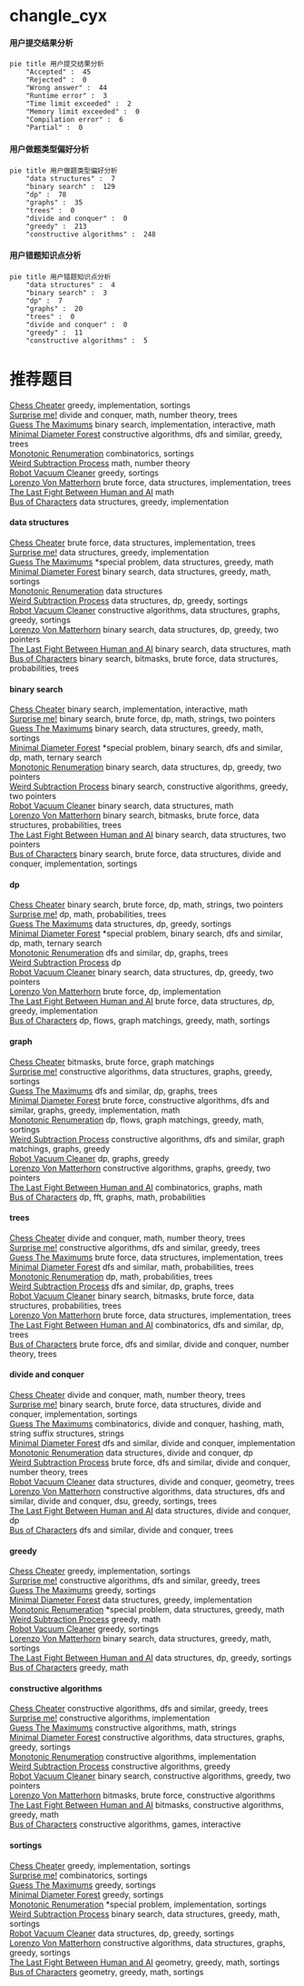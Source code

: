 # changle_cyx
<!-- tabs:start -->
#### **用户提交结果分析**

```mermaid
pie title 用户提交结果分析
    "Accepted" :  45
    "Rejected" :  0
    "Wrong answer" :  44
    "Runtime error" :  3
    "Time limit exceeded" :  2
    "Memory limit exceeded" :  0
    "Compilation error" :  6
    "Partial" :  0
```
#### **用户做题类型偏好分析**

```mermaid
pie title 用户做题类型偏好分析
    "data structures" :  7
    "binary search" :  129
    "dp" :  78
    "graphs" :  35
    "trees" :  0
    "divide and conquer" :  0
    "greedy" :  213
    "constructive algorithms" :  248
```
#### **用户错题知识点分析**

```mermaid
pie title 用户错题知识点分析
    "data structures" :  4
    "binary search" :  3
    "dp" :  7
    "graphs" :  20
    "trees" :  0
    "divide and conquer" :  0
    "greedy" :  11
    "constructive algorithms" :  5
```
<!-- tabs:end -->
# 推荐题目
[Chess Cheater](http://codeforces.com/problemset/problem/1427/B)		greedy,
                        implementation,
                        sortings		  
[Surprise me!](http://codeforces.com/problemset/problem/809/E)		divide and conquer,
                        math,
                        number theory,
                        trees		  
[Guess The Maximums](http://codeforces.com/problemset/problem/1363/D)		binary search,
                        implementation,
                        interactive,
                        math		  
[Minimal Diameter Forest](http://codeforces.com/problemset/problem/1092/E)		constructive algorithms,
                        dfs and similar,
                        greedy,
                        trees		  
[Monotonic Renumeration](http://codeforces.com/problemset/problem/1102/E)		combinatorics,
                        sortings		  
[Weird Subtraction Process](http://codeforces.com/problemset/problem/946/B)		math,
                        number theory		  
[Robot Vacuum Cleaner](http://codeforces.com/problemset/problem/922/D)		greedy,
                        sortings		  
[Lorenzo Von Matterhorn](http://codeforces.com/problemset/problem/696/A)		brute force,
                        data structures,
                        implementation,
                        trees		  
[The Last Fight Between Human and AI](http://codeforces.com/problemset/problem/676/E)		math		  
[Bus of Characters](http://codeforces.com/problemset/problem/982/B)		data structures,
                        greedy,
                        implementation		  
<!-- tabs:start -->
#### **data structures**
[Chess Cheater](http://codeforces.com/problemset/problem/696/A)		brute force,
                        data structures,
                        implementation,
                        trees		  
[Surprise me!](http://codeforces.com/problemset/problem/982/B)		data structures,
                        greedy,
                        implementation		  
[Guess The Maximums](http://codeforces.com/problemset/problem/1346/F)		*special problem,
                        data structures,
                        greedy,
                        math		  
[Minimal Diameter Forest](http://codeforces.com/problemset/problem/1428/E)		binary search,
                        data structures,
                        greedy,
                        math,
                        sortings		  
[Monotonic Renumeration](http://codeforces.com/problemset/problem/5/E)		data structures		  
[Weird Subtraction Process](http://codeforces.com/problemset/problem/797/F)		data structures,
                        dp,
                        greedy,
                        sortings		  
[Robot Vacuum Cleaner](https://codeforces.com/contest/737/problem/C)		constructive algorithms,
                        data structures,
                        graphs,
                        greedy,
                        sortings		  
[Lorenzo Von Matterhorn](http://codeforces.com/problemset/problem/1492/C)		binary search,
                        data structures,
                        dp,
                        greedy,
                        two pointers		  
[The Last Fight Between Human and AI](http://codeforces.com/problemset/problem/1490/G)		binary search,
                        data structures,
                        math		  
[Bus of Characters](http://codeforces.com/problemset/problem/1479/D)		binary search,
                        bitmasks,
                        brute force,
                        data structures,
                        probabilities,
                        trees		  
#### **binary search**
[Chess Cheater](http://codeforces.com/problemset/problem/1363/D)		binary search,
                        implementation,
                        interactive,
                        math		  
[Surprise me!](http://codeforces.com/problemset/problem/165/C)		binary search,
                        brute force,
                        dp,
                        math,
                        strings,
                        two pointers		  
[Guess The Maximums](http://codeforces.com/problemset/problem/1428/E)		binary search,
                        data structures,
                        greedy,
                        math,
                        sortings		  
[Minimal Diameter Forest](http://codeforces.com/problemset/problem/1387/A)		*special problem,
                        binary search,
                        dfs and similar,
                        dp,
                        math,
                        ternary search		  
[Monotonic Renumeration](http://codeforces.com/problemset/problem/1492/C)		binary search,
                        data structures,
                        dp,
                        greedy,
                        two pointers		  
[Weird Subtraction Process](http://codeforces.com/problemset/problem/1463/D)		binary search,
                        constructive algorithms,
                        greedy,
                        two pointers		  
[Robot Vacuum Cleaner](http://codeforces.com/problemset/problem/1490/G)		binary search,
                        data structures,
                        math		  
[Lorenzo Von Matterhorn](http://codeforces.com/problemset/problem/1479/D)		binary search,
                        bitmasks,
                        brute force,
                        data structures,
                        probabilities,
                        trees		  
[The Last Fight Between Human and AI](http://codeforces.com/problemset/problem/1436/E)		binary search,
                        data structures,
                        two pointers		  
[Bus of Characters](http://codeforces.com/problemset/problem/1461/D)		binary search,
                        brute force,
                        data structures,
                        divide and conquer,
                        implementation,
                        sortings		  
#### **dp**
[Chess Cheater](http://codeforces.com/problemset/problem/165/C)		binary search,
                        brute force,
                        dp,
                        math,
                        strings,
                        two pointers		  
[Surprise me!](http://codeforces.com/problemset/problem/643/E)		dp,
                        math,
                        probabilities,
                        trees		  
[Guess The Maximums](http://codeforces.com/problemset/problem/797/F)		data structures,
                        dp,
                        greedy,
                        sortings		  
[Minimal Diameter Forest](http://codeforces.com/problemset/problem/1387/A)		*special problem,
                        binary search,
                        dfs and similar,
                        dp,
                        math,
                        ternary search		  
[Monotonic Renumeration](http://codeforces.com/problemset/problem/700/B)		dfs and similar,
                        dp,
                        graphs,
                        trees		  
[Weird Subtraction Process](http://codeforces.com/problemset/problem/1067/A)		dp		  
[Robot Vacuum Cleaner](http://codeforces.com/problemset/problem/1492/C)		binary search,
                        data structures,
                        dp,
                        greedy,
                        two pointers		  
[Lorenzo Von Matterhorn](https://codeforces.com/contest/1457/problem/C)		brute force,
                        dp,
                        implementation		  
[The Last Fight Between Human and AI](http://codeforces.com/problemset/problem/1491/C)		brute force,
                        data structures,
                        dp,
                        greedy,
                        implementation		  
[Bus of Characters](http://codeforces.com/problemset/problem/1437/C)		dp,
                        flows,
                        graph matchings,
                        greedy,
                        math,
                        sortings		  
#### **graph**
[Chess Cheater](http://codeforces.com/problemset/problem/575/C)		bitmasks,
                        brute force,
                        graph matchings		  
[Surprise me!](https://codeforces.com/contest/737/problem/C)		constructive algorithms,
                        data structures,
                        graphs,
                        greedy,
                        sortings		  
[Guess The Maximums](http://codeforces.com/problemset/problem/700/B)		dfs and similar,
                        dp,
                        graphs,
                        trees		  
[Minimal Diameter Forest](http://codeforces.com/problemset/problem/1487/C)		brute force,
                        constructive algorithms,
                        dfs and similar,
                        graphs,
                        greedy,
                        implementation,
                        math		  
[Monotonic Renumeration](http://codeforces.com/problemset/problem/1437/C)		dp,
                        flows,
                        graph matchings,
                        greedy,
                        math,
                        sortings		  
[Weird Subtraction Process](http://codeforces.com/problemset/problem/1470/D)		constructive algorithms,
                        dfs and similar,
                        graph matchings,
                        graphs,
                        greedy		  
[Robot Vacuum Cleaner](http://codeforces.com/problemset/problem/1476/C)		dp,
                        graphs,
                        greedy		  
[Lorenzo Von Matterhorn](http://codeforces.com/problemset/problem/1304/D)		constructive algorithms,
                        graphs,
                        greedy,
                        two pointers		  
[The Last Fight Between Human and AI](http://codeforces.com/problemset/problem/1475/C)		combinatorics,
                        graphs,
                        math		  
[Bus of Characters](http://codeforces.com/problemset/problem/553/E)		dp,
                        fft,
                        graphs,
                        math,
                        probabilities		  
#### **trees**
[Chess Cheater](http://codeforces.com/problemset/problem/809/E)		divide and conquer,
                        math,
                        number theory,
                        trees		  
[Surprise me!](http://codeforces.com/problemset/problem/1092/E)		constructive algorithms,
                        dfs and similar,
                        greedy,
                        trees		  
[Guess The Maximums](http://codeforces.com/problemset/problem/696/A)		brute force,
                        data structures,
                        implementation,
                        trees		  
[Minimal Diameter Forest](http://codeforces.com/problemset/problem/696/B)		dfs and similar,
                        math,
                        probabilities,
                        trees		  
[Monotonic Renumeration](http://codeforces.com/problemset/problem/643/E)		dp,
                        math,
                        probabilities,
                        trees		  
[Weird Subtraction Process](http://codeforces.com/problemset/problem/700/B)		dfs and similar,
                        dp,
                        graphs,
                        trees		  
[Robot Vacuum Cleaner](http://codeforces.com/problemset/problem/1479/D)		binary search,
                        bitmasks,
                        brute force,
                        data structures,
                        probabilities,
                        trees		  
[Lorenzo Von Matterhorn](http://codeforces.com/problemset/problem/1511/C)		brute force,
                        data structures,
                        implementation,
                        trees		  
[The Last Fight Between Human and AI](http://codeforces.com/problemset/problem/1499/F)		combinatorics,
                        dfs and similar,
                        dp,
                        trees		  
[Bus of Characters](http://codeforces.com/problemset/problem/1491/E)		brute force,
                        dfs and similar,
                        divide and conquer,
                        number theory,
                        trees		  
#### **divide and conquer**
[Chess Cheater](http://codeforces.com/problemset/problem/809/E)		divide and conquer,
                        math,
                        number theory,
                        trees		  
[Surprise me!](http://codeforces.com/problemset/problem/1461/D)		binary search,
                        brute force,
                        data structures,
                        divide and conquer,
                        implementation,
                        sortings		  
[Guess The Maximums](http://codeforces.com/problemset/problem/1466/G)		combinatorics,
                        divide and conquer,
                        hashing,
                        math,
                        string suffix structures,
                        strings		  
[Minimal Diameter Forest](http://codeforces.com/problemset/problem/1490/D)		dfs and similar,
                        divide and conquer,
                        implementation		  
[Monotonic Renumeration](https://codeforces.com/contest/1483/problem/C)		data structures,
                        divide and conquer,
                        dp		  
[Weird Subtraction Process](http://codeforces.com/problemset/problem/1491/E)		brute force,
                        dfs and similar,
                        divide and conquer,
                        number theory,
                        trees		  
[Robot Vacuum Cleaner](http://codeforces.com/problemset/problem/1303/G)		data structures,
                        divide and conquer,
                        geometry,
                        trees		  
[Lorenzo Von Matterhorn](http://codeforces.com/problemset/problem/1494/D)		constructive algorithms,
                        data structures,
                        dfs and similar,
                        divide and conquer,
                        dsu,
                        greedy,
                        sortings,
                        trees		  
[The Last Fight Between Human and AI](http://codeforces.com/problemset/problem/1482/E)		data structures,
                        divide and conquer,
                        dp		  
[Bus of Characters](http://codeforces.com/problemset/problem/566/C)		dfs and similar,
                        divide and conquer,
                        trees		  
#### **greedy**
[Chess Cheater](http://codeforces.com/problemset/problem/1427/B)		greedy,
                        implementation,
                        sortings		  
[Surprise me!](http://codeforces.com/problemset/problem/1092/E)		constructive algorithms,
                        dfs and similar,
                        greedy,
                        trees		  
[Guess The Maximums](http://codeforces.com/problemset/problem/922/D)		greedy,
                        sortings		  
[Minimal Diameter Forest](http://codeforces.com/problemset/problem/982/B)		data structures,
                        greedy,
                        implementation		  
[Monotonic Renumeration](http://codeforces.com/problemset/problem/1346/F)		*special problem,
                        data structures,
                        greedy,
                        math		  
[Weird Subtraction Process](http://codeforces.com/problemset/problem/389/A)		greedy,
                        math		  
[Robot Vacuum Cleaner](http://codeforces.com/problemset/problem/1008/B)		greedy,
                        sortings		  
[Lorenzo Von Matterhorn](http://codeforces.com/problemset/problem/1428/E)		binary search,
                        data structures,
                        greedy,
                        math,
                        sortings		  
[The Last Fight Between Human and AI](http://codeforces.com/problemset/problem/797/F)		data structures,
                        dp,
                        greedy,
                        sortings		  
[Bus of Characters](http://codeforces.com/problemset/problem/491/B)		greedy,
                        math		  
#### **constructive algorithms**
[Chess Cheater](http://codeforces.com/problemset/problem/1092/E)		constructive algorithms,
                        dfs and similar,
                        greedy,
                        trees		  
[Surprise me!](http://codeforces.com/problemset/problem/730/H)		constructive algorithms,
                        implementation		  
[Guess The Maximums](https://codeforces.com/contest/1159/problem/D)		constructive algorithms,
                        math,
                        strings		  
[Minimal Diameter Forest](https://codeforces.com/contest/737/problem/C)		constructive algorithms,
                        data structures,
                        graphs,
                        greedy,
                        sortings		  
[Monotonic Renumeration](http://codeforces.com/problemset/problem/631/B)		constructive algorithms,
                        implementation		  
[Weird Subtraction Process](http://codeforces.com/problemset/problem/1493/A)		constructive algorithms,
                        greedy		  
[Robot Vacuum Cleaner](http://codeforces.com/problemset/problem/1463/D)		binary search,
                        constructive algorithms,
                        greedy,
                        two pointers		  
[Lorenzo Von Matterhorn](https://codeforces.com/contest/1456/problem/B)		bitmasks,
                        brute force,
                        constructive algorithms		  
[The Last Fight Between Human and AI](http://codeforces.com/problemset/problem/1492/D)		bitmasks,
                        constructive algorithms,
                        greedy,
                        math		  
[Bus of Characters](https://codeforces.com/contest/1504/problem/D)		constructive algorithms,
                        games,
                        interactive		  
#### **sortings**
[Chess Cheater](http://codeforces.com/problemset/problem/1427/B)		greedy,
                        implementation,
                        sortings		  
[Surprise me!](http://codeforces.com/problemset/problem/1102/E)		combinatorics,
                        sortings		  
[Guess The Maximums](http://codeforces.com/problemset/problem/922/D)		greedy,
                        sortings		  
[Minimal Diameter Forest](http://codeforces.com/problemset/problem/1008/B)		greedy,
                        sortings		  
[Monotonic Renumeration](http://codeforces.com/problemset/problem/1297/B)		*special problem,
                        implementation,
                        sortings		  
[Weird Subtraction Process](http://codeforces.com/problemset/problem/1428/E)		binary search,
                        data structures,
                        greedy,
                        math,
                        sortings		  
[Robot Vacuum Cleaner](http://codeforces.com/problemset/problem/797/F)		data structures,
                        dp,
                        greedy,
                        sortings		  
[Lorenzo Von Matterhorn](https://codeforces.com/contest/737/problem/C)		constructive algorithms,
                        data structures,
                        graphs,
                        greedy,
                        sortings		  
[The Last Fight Between Human and AI](https://codeforces.com/contest/1496/problem/C)		geometry,
                        greedy,
                        math,
                        sortings		  
[Bus of Characters](http://codeforces.com/problemset/problem/1495/A)		geometry,
                        greedy,
                        math,
                        sortings		  
<!-- tabs:end -->
